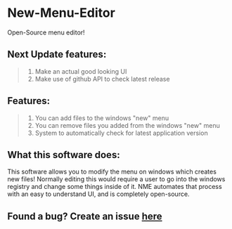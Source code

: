 # New-Menu-Editor
Open-Source menu editor!

## Next Update features:
> 1. Make an actual good looking UI
> 2. Make use of github API to check latest release
## Features:
> 1. You can add files to the windows "new" menu
> 2. You can remove files you added from the windows "new" menu
> 3. System to automatically check for latest application version
## What this software does:
This software allows you to modify the menu on windows which creates new files!
Normally editing this would require a user to go into the windows registry and change some things inside of it.
NME automates that process with an easy to understand UI, and is completely open-source.

## Found a bug? Create an issue [here](https://github.com/ElectronDevDude/NewMenu/issues)
